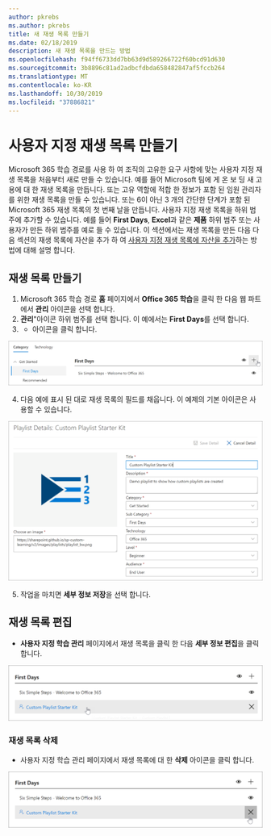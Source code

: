 ```yaml
---
author: pkrebs
ms.author: pkrebs
title: 새 재생 목록 만들기
ms.date: 02/18/2019
description: 새 재생 목록을 만드는 방법
ms.openlocfilehash: f94ff6733dd7bb63d9d589266722f60bcd91d630
ms.sourcegitcommit: 3b8896c81ad2adbcfdbda658482847af5fccb264
ms.translationtype: MT
ms.contentlocale: ko-KR
ms.lasthandoff: 10/30/2019
ms.locfileid: "37886821"
---
```

# <a name="create-a-custom-playlist"></a>사용자 지정 재생 목록 만들기

Microsoft 365 학습 경로를 사용 하 여 조직의 고유한 요구 사항에 맞는 사용자 지정 재생 목록을 처음부터 새로 만들 수 있습니다. 예를 들어 Microsoft 팀에 게 온 보 딩 새 고용에 대 한 재생 목록을 만듭니다. 또는 고유 역할에 적합 한 정보가 포함 된 임원 관리자를 위한 재생 목록을 만들 수 있습니다. 또는 6이 아닌 3 개의 간단한 단계가 포함 된 Microsoft 365 재생 목록의 첫 번째 날을 만듭니다. 사용자 지정 재생 목록을 하위 범주에 추가할 수 있습니다. 예를 들어 **First Days**, **Excel**과 같은 **제품** 하위 범주 또는 사용자가 만든 하위 범주를 예로 들 수 있습니다. 이 섹션에서는 재생 목록을 만든 다음 다음 섹션의 재생 목록에 자산을 추가 하 여 [사용자 지정 재생 목록에 자산을 추가](custom_addassets.md)하는 방법에 대해 설명 합니다.

## <a name="create-a-playlist"></a>재생 목록 만들기 

1. Microsoft 365 학습 경로 **홈** 페이지에서 **Office 365 학습**을 클릭 한 다음 웹 파트에서 **관리** 아이콘을 선택 합니다. 
2. **관리**"아이콘 하위 범주를 선택 합니다. 이 예에서는 **First Days**를 선택 합니다.  
3. + 아이콘을 클릭 합니다.  

![cg-newplaylistbtn-.png](media/cg-newplaylistbtn.png)

4.  다음 예에 표시 된 대로 재생 목록의 필드를 채웁니다. 이 예제의 기본 아이콘은 사용할 수 있습니다. 

![cg-newplaylistdetails-.png](media/cg-newplaylistdetails.png)

5.  작업을 마치면 **세부 정보 저장**을 선택 합니다. 

## <a name="edit-a-playlist"></a>재생 목록 편집

- **사용자 지정 학습 관리** 페이지에서 재생 목록을 클릭 한 다음 **세부 정보 편집**을 클릭 합니다.  

![cg-editplaylist-.png](media/cg-editplaylist.png)

### <a name="delete-a-playlist"></a>재생 목록 삭제

- 사용자 지정 학습 관리 페이지에서 재생 목록에 대 한 **삭제** 아이콘을 클릭 합니다.  

![cg-deleteplaylist-.png](media/cg-deleteplaylist.png)